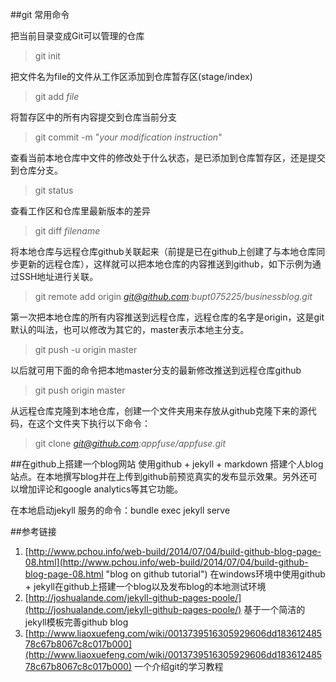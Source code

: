 ##git 常用命令

把当前目录变成Git可以管理的仓库

> git init

把文件名为file的文件从工作区添加到仓库暂存区(stage/index)

> git add *file*

将暂存区中的所有内容提交到仓库当前分支

> git commit -m "*your modification instruction*"

查看当前本地仓库中文件的修改处于什么状态，是已添加到仓库暂存区，还是提交到仓库分支。

> git status


查看工作区和仓库里最新版本的差异

> git diff *filename*

将本地仓库与远程仓库github关联起来（前提是已在github上创建了与本地仓库同步更新的远程仓库），这样就可以把本地仓库的内容推送到github，如下示例为通过SSH地址进行关联。

> git remote add origin *git@github.com:bupt075225/businessblog.git*

第一次把本地仓库的所有内容推送到远程仓库，远程仓库的名字是origin，这是git默认的叫法，也可以修改为其它的，master表示本地主分支。

> git push -u origin master

以后就可用下面的命令把本地master分支的最新修改推送到远程仓库github


> git push origin master

 
从远程仓库克隆到本地仓库，创建一个文件夹用来存放从github克隆下来的源代码，在这个文件夹下执行以下命令：

> git clone *git@github.com:appfuse/appfuse.git*

##在github上搭建一个blog网站
使用github + jekyll + markdown 搭建个人blog站点。在本地撰写blog并在上传到github前预览真实的发布显示效果。另外还可以增加评论和google analytics等其它功能。

在本地启动jekyll 服务的命令：bundle exec jekyll serve

##参考链接

1. [http://www.pchou.info/web-build/2014/07/04/build-github-blog-page-08.html](http://www.pchou.info/web-build/2014/07/04/build-github-blog-page-08.html "blog on github tutorial") 在windows环境中使用github + jekyll在github上搭建一个blog以及发布blog的本地测试环境
2. [http://joshualande.com/jekyll-github-pages-poole/](http://joshualande.com/jekyll-github-pages-poole/)  基于一个简洁的jekyll模板完善github blog
3. [http://www.liaoxuefeng.com/wiki/0013739516305929606dd18361248578c67b8067c8c017b000](http://www.liaoxuefeng.com/wiki/0013739516305929606dd18361248578c67b8067c8c017b000)  一个介绍git的学习教程


